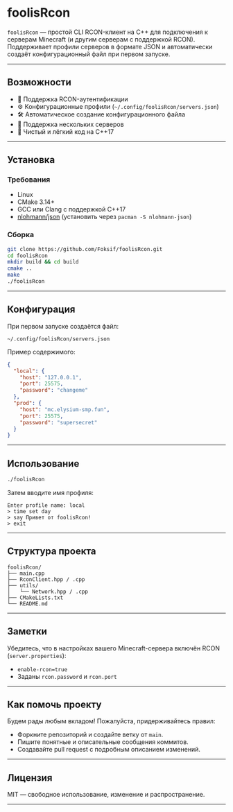 
# foolisRcon

`foolisRcon` — простой CLI RCON-клиент на C++ для подключения к серверам Minecraft (и другим серверам с поддержкой RCON). Поддерживает профили серверов в формате JSON и автоматически создаёт конфигурационный файл при первом запуске.

---

## Возможности

- 🔐 Поддержка RCON-аутентификации
- ⚙️ Конфигурационные профили (`~/.config/foolisRcon/servers.json`)
- 🛠️ Автоматическое создание конфигурационного файла
- 📄 Поддержка нескольких серверов
- 🧼 Чистый и лёгкий код на C++17

---

## Установка

### Требования

- Linux
- CMake 3.14+
- GCC или Clang с поддержкой C++17
- [nlohmann/json](https://github.com/nlohmann/json) (установить через `pacman -S nlohmann-json`)

### Сборка

```bash
git clone https://github.com/Foksif/foolisRcon.git
cd foolisRcon
mkdir build && cd build
cmake ..
make
./foolisRcon
```

---

## Конфигурация

При первом запуске создаётся файл:

```
~/.config/foolisRcon/servers.json
```

Пример содержимого:

```json
{
  "local": {
    "host": "127.0.0.1",
    "port": 25575,
    "password": "changeme"
  },
  "prod": {
    "host": "mc.elysium-smp.fun",
    "port": 25575,
    "password": "supersecret"
  }
}
```

---

## Использование

```bash
./foolisRcon
```

Затем вводите имя профиля:

```
Enter profile name: local
> time set day
> say Привет от foolisRcon!
> exit
```

---

## Структура проекта

```
foolisRcon/
├── main.cpp
├── RconClient.hpp / .cpp
├── utils/
│   └── Network.hpp / .cpp
├── CMakeLists.txt
└── README.md
```

---

## Заметки

Убедитесь, что в настройках вашего Minecraft-сервера включён RCON (`server.properties`):

- `enable-rcon=true`
- Заданы `rcon.password` и `rcon.port`

---

## Как помочь проекту

Будем рады любым вкладом! Пожалуйста, придерживайтесь правил:

- Форкните репозиторий и создайте ветку от `main`.
- Пишите понятные и описательные сообщения коммитов.
- Создавайте pull request с подробным описанием изменений.

---

## Лицензия

MIT — свободное использование, изменение и распространение.

---

